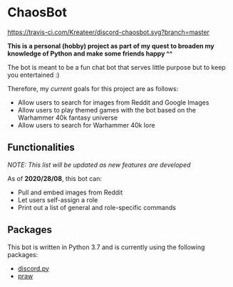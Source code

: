 # ChaosBot
https://travis-ci.com/Kreateer/discord-chaosbot.svg?branch=master

**This is a personal (hobby) project as part of my quest to broaden my knowledge of Python and make some friends happy ^^**

The bot is meant to be a fun chat bot that serves little purpose but to keep you entertained :)

Therefore, my *current* goals for this project are as follows:

* Allow users to search for images from Reddit and Google Images
* Allow users to play themed games with the bot based on the Warhammer 40k fantasy universe
* Allow users to search for Warhammer 40k lore

## Functionalities

*NOTE: This list will be updated as new features are developed*

As of **2020/28/08**, this bot can:

* Pull and embed images from Reddit
* Let users self-assign a role
* Print out a list of general and role-specific commands

## Packages

This bot is written in Python 3.7 and is currently using the following packages:

* [discord.py](https://discordpy.readthedocs.io/en/latest/index.html "Discord.py API Documentation")
* [praw](https://praw.readthedocs.io/en/latest/index.html "PRAW Documentation")

